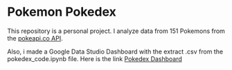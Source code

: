# Pokemon Pokedex
 
This repository is a personal project. I analyze data from 151 
Pokemons from the [pokeapi.co API](https://pokeapi.co/).

Also, i made a Google Data Studio Dashboard with the extract .csv from the pokedex_code.ipynb file.
Here is the link [Pokedex Dashboard](https://datastudio.google.com/reporting/ae83f2f0-a9e2-4bc6-b851-7f682702b911)